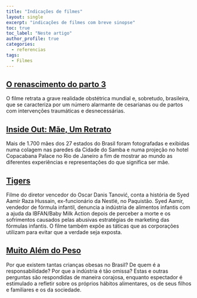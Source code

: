 ```yaml
---
title: "Indicações de filmes"
layout: single
excerpt: "indicações de filmes com breve sinopse"
toc: true
toc_label: "Neste artigo"
author_profile: true
categories:
  - referencias
tags:
  - Filmes
---
```


## [O renascimento do parto 3](https://www.netflix.com/title/80995577)
O filme retrata a grave realidade obstétrica mundial e, sobretudo, brasileira, que se caracteriza por um número alarmante de cesarianas ou de partos com intervenções traumáticas e desnecessárias.

## [Inside Out: Mãe, Um Retrato](https://www.insideoutproject.net/pt_BR/news/inside-out-mother-a-portrait-celebrates-the-power-of-motherhood-across-brazil)
Mais de 1.700 mães dos 27 estados do Brasil foram fotografadas e exibidas numa colagem nas paredes da Cidade do Samba e numa projeção no hotel Copacabana Palace no Rio de Janeiro a fim de mostrar ao mundo as diferentes experiências e representações do que significa ser mãe.

## [Tigers](https://www.ibfan.org.br/site/filme-tigers)
Filme do diretor vencedor do Oscar Danis Tanović, conta a história de Syed Aamir Raza Hussain, ex-funcionário da Nestlé, no Paquistão. Syed Aamir, vendedor de fórmula infantil, denuncia a indústria de alimentos infantis com a ajuda da IBFAN/Baby Milk Action depois de perceber a morte e os sofrimentos causados pelas abusivas estratégias de marketing das fórmulas infantis. O filme também expõe as táticas que as corporações utilizam para evitar que a verdade seja exposta.

## [Muito Além do Peso](https://muitoalemdopeso.com.br)
Por que existem tantas crianças obesas no Brasil? De quem é a responsabilidade? Por que a indústria é tão omissa? Estas e outras perguntas são respondidas de maneira corajosa, enquanto espectador é estimulado a refletir sobre os próprios hábitos alimentares, os de seus filhos e familiares e os da sociedade.
